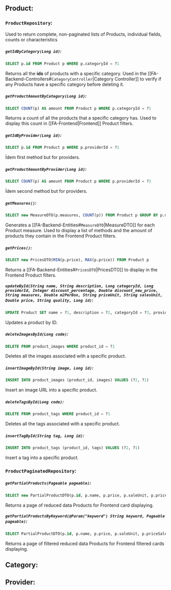 ## Product:
### `ProductRepository`:
Used to return complete, non-paginated lists of Products, individual fields, counts or characteristics
##### `getIdByCategory(Long id)`:
```sql
SELECT p.id FROM Product p WHERE p.categoryId = ?1
```
Returns all the **ids** of products with a specific category. Used in the [[FA-Backend-Controllers#`CategoryController`|Category Controller]] to verify if any Products have a specific category before deleting it.
##### `getProductAmountByCategory(Long id)`:
```sql
SELECT COUNT(p) AS amount FROM Product p WHERE p.categoryId = ?1
```
Returns a count of all the products that a specific category has. Used to display this count in [[FA-Frontend|Frontend]] Product filters.
##### `getIdByProvider(Long id)`:
```sql
SELECT p.id FROM Product p WHERE p.providerId = ?1
```
Ídem first method but for providers.
##### `getProductAmountByProvider(Long id)`:
```sql
SELECT COUNT(p) AS amount FROM Product p WHERE p.providerId = ?1
```
Ídem second method but for providers.
##### `getMeasures()`:
```sql
SELECT new MeasureDTO(p.measures, COUNT(p)) FROM Product p GROUP BY p.measures ORDER BY COUNT(p) DESC
```
Generates a [[FA-Backend-Entities#`MeasureDTO`|MeasureDTO]] for each Product measure. Used to display a list of methods and the amount of products they contain in the Frontend Product filters.
##### `getPrices()`:
```sql
SELECT new PricesDTO(MIN(p.price), MAX(p.price)) FROM Product p
```
Returns a [[FA-Backend-Entities#`PricesDTO`|PricesDTO]] to display in the Frontend Product filters.
##### `updateById(String name, String description, Long categoryId, Long providerId, Integer discount_percentage, Double discount_new_price, String measures, Double m2PerBox, String priceUnit, String salesUnit, Double price, String quality, Long id)`:
```sql
UPDATE Product SET name = ?1, description = ?2, categoryId = ?3, providerId = ?4, discountPercentage = ?5, discountedPrice = ?6, measures = ?7, unitPerBox = ?8, priceSaleUnit = ?9, saleUnit = ?10, price = ?11, quality = ?12 WHERE id = ?13
```
Updates a product by ID.
##### `deleteImagesById(Long code)`:
```sql
DELETE FROM product_images WHERE product_id = ?1
```
Deletes all the images associated with a specific product.
##### `insertImageById(String image, Long id)`:
```sql
INSERT INTO product_images (product_id, images) VALUES (?2, ?1)
```
Insert an image URL into a specific product.
##### `deleteTagsById(Long code)`:
```sql
DELETE FROM product_tags WHERE product_id = ?1
```
Deletes all the tags associated with a specific product.
##### `insertTagById(String tag, Long id)`:
```sql
INSERT INTO product_tags (product_id, tags) VALUES (?2, ?1)
```
Insert a tag into a specific product.
### `ProductPaginatedRepository`:
##### `getPartialProducts(Pageable pageable)`:
```sql
SELECT new PartialProductDTO(p.id, p.name, p.price, p.saleUnit, p.priceSaleUnit, p.discountPercentage, p.discountedPrice, '') FROM Product p
```
Returns a page of reduced data Products for Frontend card displaying.
##### `getPartialProductsByKeyword(@Param("keyword") String keyword, Pageable pageable)`:
```sql
SELECT PartialProductDTO(p.id, p.name, p.price, p.saleUnit, p.priceSaleUnit, p.discountPercentage, p.discountedPrice, '') FROM Product p LEFT JOIN Category c ON p.categoryId = c.id LEFT JOIN Provider pr ON p.providerId = pr.id WHERE LOWER(p.name) LIKE LOWER(CONCAT('%', :keyword, '%')) OR LOWER(p.description) LIKE LOWER(CONCAT('%', :keyword, '%')) OR LOWER(c.name) LIKE LOWER(CONCAT('%', :keyword, '%')) OR LOWER(pr.name) LIKE LOWER(CONCAT('%', :keyword, '%')) OR :keyword MEMBER OF p.tags
```
Returns a page of filtered reduced data Products for Frontend filtered cards displaying.
## Category:
## Provider: